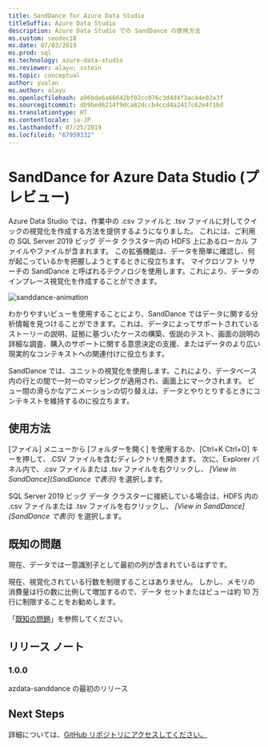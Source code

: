 ```yaml
---
title: SandDance for Azure Data Studio
titleSuffix: Azure Data Studio
description: Azure Data Studio での SandDance の使用方法
ms.custom: seodec18
ms.date: 07/03/2019
ms.prod: sql
ms.technology: azure-data-studio
ms.reviewer: alayu; sstein
ms.topic: conceptual
author: yualan
ms.author: alayu
ms.openlocfilehash: a96bde6a66642bf02cc076c3d4d4f3ac44e02a3f
ms.sourcegitcommit: db9bed6214f9dca82dccb4ccd4a2417c62e4f1bd
ms.translationtype: HT
ms.contentlocale: ja-JP
ms.lasthandoff: 07/25/2019
ms.locfileid: "67959332"
---
```

# <a name="sanddance-for-azure-data-studio-preview"></a>SandDance for Azure Data Studio (プレビュー)
Azure Data Studio では、作業中の .csv ファイルと .tsv ファイルに対してクイックの視覚化を作成する方法を提供するようになりました。 これには、ご利用の SQL Server 2019 ビッグ データ クラスター内の HDFS 上にあるローカル ファイルやファイルが含まれます。 この拡張機能は、データを簡単に確認し、何が起こっているかを把握しようとするときに役立ちます。 マイクロソフト リサーチの SandDance と呼ばれるテクノロジを使用します。これにより、データのインプレース視覚化を作成することができます。

![sanddance-animation](https://user-images.githubusercontent.com/11507384/54236654-52d42800-44d1-11e9-859e-6c5d297a46d2.gif)

わかりやすいビューを使用することにより、SandDance ではデータに関する分析情報を見つけることができます。これは、データによってサポートされているストーリーの説明、証拠に基づいたケースの構築、仮説のテスト、画面の説明の詳細な調査、購入のサポートに関する意思決定の支援、またはデータのより広い現実的なコンテキストへの関連付けに役立ちます。

SandDance では、ユニットの視覚化を使用します。これにより、データベース内の行との間で一対一のマッピングが適用され、画面上にマークされます。
ビュー間の滑らかなアニメーションの切り替えは、データとやりとりするときにコンテキストを維持するのに役立ちます。

## <a name="usage"></a>使用方法

[ファイル] メニューから [フォルダーを開く] を使用するか、[Ctrl+K Ctrl+O] キーを押して、.CSV ファイルを含むディレクトリを開きます。  次に、Explorer パネル内で、.csv ファイルまたは .tsv ファイルを右クリックし、 *[View in SandDance]\(SandDance で表示\)* を選択します。

SQL Server 2019 ビッグ データ クラスターに接続している場合は、HDFS 内の .csv ファイルまたは .tsv ファイルを右クリックし、 *[View in SandDance]\(SandDance で表示\)* を選択します。

## <a name="known-issues"></a>既知の問題

現在、データでは一意識別子として最初の列が含まれているはずです。

現在、視覚化されている行数を制限することはありません。 しかし、メモリの消費量は行の数に比例して増加するので、データ セットまたはビューは約 10 万行に制限することをお勧めします。

「[既知の問題](https://microsoft.github.io/SandDance/#known-issues)」を参照してください。

## <a name="release-notes"></a>リリース ノート

### <a name="100"></a>1.0.0

azdata-sanddance の最初のリリース

## <a name="next-steps"></a>Next Steps
詳細については、[GitHub リポジトリにアクセスしてください。](https://github.com/Microsoft/SandDance)
